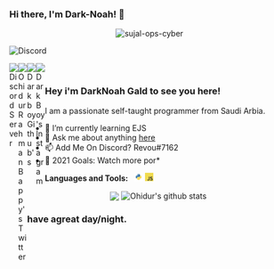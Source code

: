 ### Hi there, I'm Dark-Noah! 👋
<p align="center"> <img src="https://komarev.com/ghpvc/?username=Dark-Noah-ops-cyber" alt="sujal-ops-cyber" /> </p>

![Discord](https://discord.c99.nl/widget/theme-2/594600438960095262.png)

<a href="https://discord.gg/DPCZWya">
  <img align="left" alt="Discord Server" width="16px" src="https://cdn.jsdelivr.net/npm/simple-icons@v3/icons/discord.svg" />
</a>
<a href="https://twitter.com/revou9">
  <img align="left" alt="Ohidur Rahman Bappy's Twitter" width="16px" src="https://cdn.jsdelivr.net/npm/simple-icons@v3/icons/twitter.svg" />
</a>
 <a href="https://github.com/Dark-Noah">
  <img align="left" alt="Darkboy Github's" width="16px" src="https://cdn.jsdelivr.net/npm/simple-icons@v3/icons/github.svg" />
</a>
<a href="https://instagram.com/revou5/">
  <img align="left" alt="DarkBoy's Instagram" width="16px" src="https://cdn.jsdelivr.net/npm/simple-icons@v3/icons/instagram.svg" />
</a>






 
<br />

### Hey i'm DarkNoah Gald to see you here! &nbsp;

I am a passionate self-taught programmer from Saudi Arbia.
 - 🌱 I’m currently learning EJS
- 💬 Ask me about anything [here](https://discord.gg/DPCZWya)
- 📫 Add Me On Discord? Revou#7162
- 🥅 2021 Goals: Watch more por*

**Languages and Tools:** &nbsp;
<code><img height="15" src="https://raw.githubusercontent.com/github/explore/80688e429a7d4ef2fca1e82350fe8e3517d3494d/topics/python/python.png"></code>
 <code><img height="15" src="https://raw.githubusercontent.com/github/explore/80688e429a7d4ef2fca1e82350fe8e3517d3494d/topics/javascript/javascript.png"></code>
 

<p align="center">
  <img align="center" src="https://github-readme-stats.vercel.app/api/top-langs/?username=Dark-Noah&theme=radical&hide_langs_below=1&layout=compact" />
  <img align="center" src="https://github-readme-stats.vercel.app/api?username=Dark-Noah&show_icons=true&theme=radical&line_height=21" alt="Ohidur's github stats"/>
 
 


### have agreat day/night.
